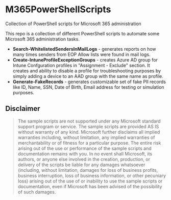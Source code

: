 # M365PowerShellScripts
Collection of PowerShell scripts for Microsoft 365 administration

This repo is a collection of different PowerShell scripts to automate some Microsoft 365 administration tasks.

* **Search-WhitelistedSendersInMailLogs** - generates reports on how many times senders from EOP Allow lists were found in mail logs.
* **Create-IntuneProfileExceptionGroups** - creates Azure AD group for Intune Confguration profiles in "Assignment - Exclude" section. It creates and ability to disable a profile for troubleshooting purposes by simply adding a device to an AAD group with the same name as profile. 
* **Generate-FakeRecords** - generates customizable set of fake PII records like ID, Name, SSN, Date of Birth, Email address for testing or simulation purposes.

## Disclaimer
>The sample scripts are not supported under any Microsoft standard support program or service. The sample scripts are provided AS IS without warranty of any kind. Microsoft further disclaims all implied warranties including, without limitation, any implied warranties of merchantability or of fitness for a particular purpose. The entire risk arising out of the use or performance of the sample scripts and documentation remains with you. In no event shall Microsoft, its authors, or anyone else involved in the creation, production, or delivery of the scripts be liable for any damages whatsoever (including, without limitation, damages for loss of business profits, business interruption, loss of business information, or other pecuniary loss) arising out of the use of or inability to use the sample scripts or documentation, even if Microsoft has been advised of the possibility of such damages.

